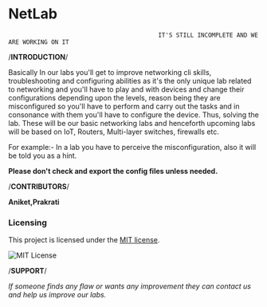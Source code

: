 # NetLab

                                              IT'S STILL INCOMPLETE AND WE ARE WORKING ON IT
/**INTRODUCTION**/
 
 
Basically In our labs you'll get to improve networking cli skills, troubleshooting and configuring abilities as it's the only unique lab related to networking and you'll have to play and with devices and change their configurations depending upon the levels, reason being they are misconfigured so you'll have to perform and carry out the tasks and in consonance with them you'll have to configure the device. Thus, solving the lab. These will be our basic networking labs and henceforth upcoming labs will be based on IoT, Routers, Multi-layer switches, firewalls etc.


For example:- In a lab you have to perceive the misconfiguration, also it will be told you as a hint.


   **Please don't check and export the config files unless needed.**




/**CONTRIBUTORS**/


**Aniket,Prakrati**


### Licensing

This project is licensed under the [MIT license](LICENSE).

![MIT License](https://danielmiessler.com/images/mitlicense.png)


 
 
/**SUPPORT**/


*If someone finds any flaw or wants any improvement they can contact us and help us improve our labs.*



 

                                                  
